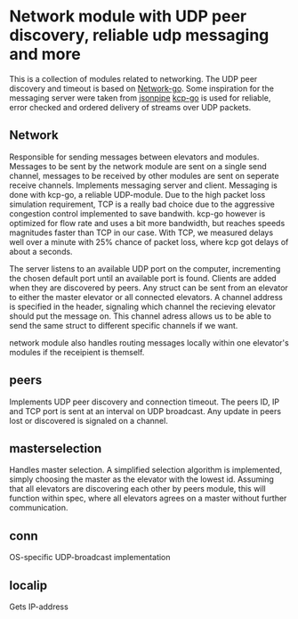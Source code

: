 Network module with UDP peer discovery, reliable udp messaging and more
==========================================

This is a collection of modules related to networking. 
The UDP peer discovery and timeout is based on [Network-go](https://github.com/TTK4145/Network-go).
Some inspiration for the messaging server were taken from [jsonpipe](https://github.com/Itoxi-zz/jsonpipe)
[kcp-go](https://pkg.go.dev/github.com/xtaci/kcp-go) is used for reliable, error checked and ordered delivery of streams over UDP packets. 

Network
--------
Responsible for sending messages between elevators and modules. Messages to be sent by the network module are sent on a single send channel, messages to be received by other modules are sent on seperate receive channels. 
Implements messaging server and client. Messaging is done with kcp-go, a reliable UDP-module. Due to the high packet loss simulation requirement, TCP is a really bad choice due to the aggressive congestion control implemented to save bandwith. kcp-go however is optimized for flow rate and uses a bit more bandwidth, but reaches speeds magnitudes faster than TCP in our case. With TCP, we measured delays well over a minute with 25% chance of packet loss, where kcp got delays of about a seconds. 

The server listens to an available UDP port on the computer, incrementing the chosen default port until an available port is found. Clients are added when they are discovered by peers. Any struct can be sent from an elevator to either the master elevator or all connected elevators. A channel address is specified in the header, signaling which channel the recieving elevator should put the message on. This channel adress allows us to be able to send the same struct to different specific channels if we want. 

network module also handles routing messages locally within one elevator's modules if the receipient is themself. 

peers
--------

Implements UDP peer discovery and connection timeout. The peers ID, IP and TCP port is sent at an interval on UDP broadcast. Any update in peers lost or discovered is signaled on a channel. 



masterselection
--------
Handles master selection. A simplified selection algorithm is implemented, simply choosing the master as the elevator with the lowest id. Assuming that all elevators are discovering each other by peers module, this will function within spec, where all elevators agrees on a master without further communication.

conn
--------
OS-specific UDP-broadcast implementation

localip
--------
Gets IP-address
